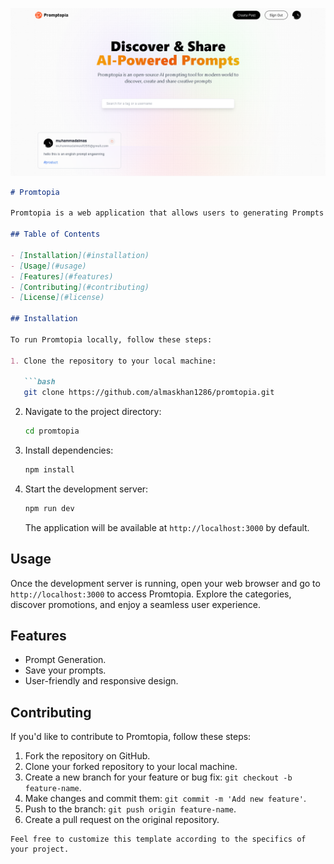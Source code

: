 
![Promtopia Screenshot](/public/assets/images/Promptopia.png)
```markdown
# Promtopia

Promtopia is a web application that allows users to generating Prompts for AI search.

## Table of Contents

- [Installation](#installation)
- [Usage](#usage)
- [Features](#features)
- [Contributing](#contributing)
- [License](#license)

## Installation

To run Promtopia locally, follow these steps:

1. Clone the repository to your local machine:

   ```bash
   git clone https://github.com/almaskhan1286/promtopia.git
   ```

2. Navigate to the project directory:

   ```bash
   cd promtopia
   ```

3. Install dependencies:

   ```bash
   npm install
   ```

4. Start the development server:

   ```bash
   npm run dev
   ```

   The application will be available at `http://localhost:3000` by default.

## Usage

Once the development server is running, open your web browser and go to `http://localhost:3000` to access Promtopia. Explore the categories, discover promotions, and enjoy a seamless user experience.

## Features

- Prompt Generation.
- Save your prompts.
- User-friendly and responsive design.

## Contributing

If you'd like to contribute to Promtopia, follow these steps:

1. Fork the repository on GitHub.
2. Clone your forked repository to your local machine.
3. Create a new branch for your feature or bug fix: `git checkout -b feature-name`.
4. Make changes and commit them: `git commit -m 'Add new feature'`.
5. Push to the branch: `git push origin feature-name`.
6. Create a pull request on the original repository.


```
Feel free to customize this template according to the specifics of your project.